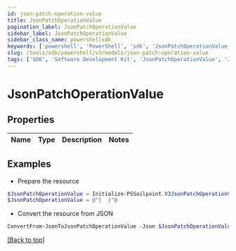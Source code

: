 ```yaml
---
id: json-patch-operation-value
title: JsonPatchOperationValue
pagination_label: JsonPatchOperationValue
sidebar_label: JsonPatchOperationValue
sidebar_class_name: powershellsdk
keywords: ['powershell', 'PowerShell', 'sdk', 'JsonPatchOperationValue', 'JsonPatchOperationValue'] 
slug: /tools/sdk/powershell/v3/models/json-patch-operation-value
tags: ['SDK', 'Software Development Kit', 'JsonPatchOperationValue', 'JsonPatchOperationValue']
---
```



# JsonPatchOperationValue

## Properties

Name | Type | Description | Notes
------------ | ------------- | ------------- | -------------

## Examples

- Prepare the resource
```powershell
$JsonPatchOperationValue = Initialize-PSSailpoint.V3JsonPatchOperationValue 
$JsonPatchOperationValue = @"{  }"@
```

- Convert the resource from JSON
```powershell
ConvertFrom-JsonToJsonPatchOperationValue -Json $JsonPatchOperationValue
```


[[Back to top]](#) 

